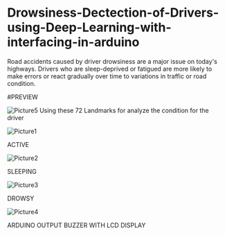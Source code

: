 # Drowsiness-Dectection-of-Drivers-using-Deep-Learning-with-interfacing-in-arduino
Road accidents caused by driver drowsiness are a major issue on today's highways. Drivers who are sleep-deprived or fatigued are more likely to make errors or react gradually over time to variations in traffic or road condition.

#PREVIEW

![Picture5](https://github.com/Vkaruppusamy/Drowsiness-Dectection-of-Drivers-using-Deep-Learning-with-interfacing-in-arduino-/assets/105380792/17bac3e9-c380-4c2e-ae86-d422e9d0a611)
Using these 72 Landmarks for analyze the condition for the driver


![Picture1](https://github.com/Vkaruppusamy/Drowsiness-Dectection-of-Drivers-using-Deep-Learning-with-interfacing-in-arduino-/assets/105380792/0c77ecb7-7074-491a-9a27-921839ac136c)

ACTIVE


![Picture2](https://github.com/Vkaruppusamy/Drowsiness-Dectection-of-Drivers-using-Deep-Learning-with-interfacing-in-arduino-/assets/105380792/78a3e4b3-f9fa-4a06-8e29-361ff4bf7adf)

SLEEPING

![Picture3](https://github.com/Vkaruppusamy/Drowsiness-Dectection-of-Drivers-using-Deep-Learning-with-interfacing-in-arduino-/assets/105380792/cee90c04-0aaa-41c1-82b7-6894ac8aa319)

DROWSY

![Picture4](https://github.com/Vkaruppusamy/Drowsiness-Dectection-of-Drivers-using-Deep-Learning-with-interfacing-in-arduino-/assets/105380792/ec50c128-e1d2-436d-b240-99c84db28cd6)

ARDUINO OUTPUT BUZZER WITH LCD DISPLAY




